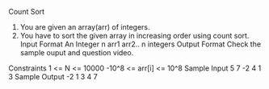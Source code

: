 
Count Sort

1. You are given an array(arr) of integers.
2. You have to sort the given array in increasing order using count sort.
Input Format
An Integer n 
arr1
arr2..
n integers
Output Format
Check the sample ouput and question video.

Constraints
1 <= N <= 10000
-10^8 <= arr[i] <= 10^8
Sample Input
5
7 
-2 
4 
1 
3
Sample Output
-2
1
3
4
7
